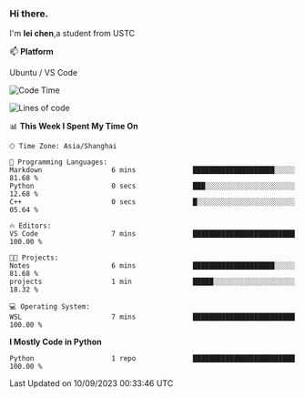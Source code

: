 ### Hi there.
I'm **lei chen**,a student from USTC

📫 **Platform**

Ubuntu / VS Code

<!--START_SECTION:waka-->
![Code Time](http://img.shields.io/badge/Code%20Time-101%20hrs%2033%20mins-blue)

![Lines of code](https://img.shields.io/badge/From%20Hello%20World%20I%27ve%20Written-0%20lines%20of%20code-blue)

📊 **This Week I Spent My Time On** 

```text
🕑︎ Time Zone: Asia/Shanghai

💬 Programming Languages: 
Markdown                 6 mins              ████████████████████░░░░░   81.68 % 
Python                   0 secs              ███░░░░░░░░░░░░░░░░░░░░░░   12.68 % 
C++                      0 secs              █░░░░░░░░░░░░░░░░░░░░░░░░   05.64 % 

🔥 Editors: 
VS Code                  7 mins              █████████████████████████   100.00 % 

🐱‍💻 Projects: 
Notes                    6 mins              ████████████████████░░░░░   81.68 % 
projects                 1 min               █████░░░░░░░░░░░░░░░░░░░░   18.32 % 

💻 Operating System: 
WSL                      7 mins              █████████████████████████   100.00 % 
```

**I Mostly Code in Python** 

```text
Python                   1 repo              █████████████████████████   100.00 % 
```




 Last Updated on 10/09/2023 00:33:46 UTC
<!--END_SECTION:waka-->
